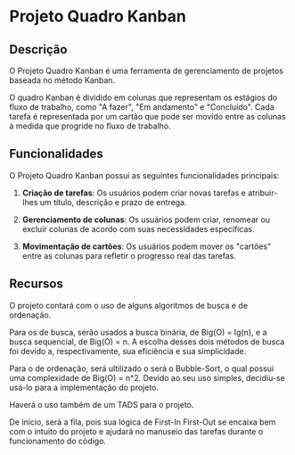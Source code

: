 # Projeto Quadro Kanban

## Descrição

O Projeto Quadro Kanban é uma ferramenta de gerenciamento de projetos baseada no método Kanban.

O quadro Kanban é dividido em colunas que representam os estágios do fluxo de trabalho, como "A fazer", "Em andamento" e "Concluído". 
Cada tarefa é representada por um cartão que pode ser movido entre as colunas à medida que progride no fluxo de trabalho. 

## Funcionalidades

O Projeto Quadro Kanban possui as seguintes funcionalidades principais:

1. **Criação de tarefas**: Os usuários podem criar novas tarefas e atribuir-lhes um título, descrição e prazo de entrega.

2. **Gerenciamento de colunas**: Os usuários podem criar, renomear ou excluir colunas de acordo com suas necessidades específicas. 

3. **Movimentação de cartões**: Os usuários podem mover os "cartões" entre as colunas para refletir o progresso real das tarefas.

## Recursos

O projeto contará com o uso de alguns algoritmos de busca e de ordenação.

Para os de busca, serão usados a busca binária, de Big(O) = lg(n), e a busca sequencial, de Big(O) = n. A escolha desses dois métodos de busca foi devido a, respectivamente, sua eficiência e sua simplicidade.

Para o de ordenação, será ultilizado o será o Bubble-Sort, o qual possui uma complexidade de Big(O) = n^2. Devido ao seu uso simples, decidiu-se usá-lo para a implementação do projeto.

Haverá o uso também de um TADS para o projeto.

De início, será a fila, pois sua lógica de First-In First-Out se encaixa bem com o intuito do projeto e ajudará no manuseio das tarefas durante o funcionamento do código.


